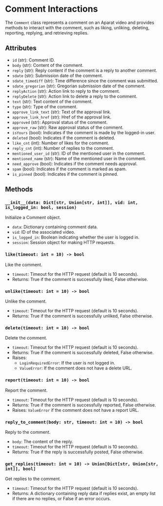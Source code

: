 # Comment Interactions

The `Comment` class represents a comment on an Aparat video and provides methods to interact with the comment, such as liking, unliking, deleting, reporting, replying, and retrieving replies.

## Attributes

- `id` (str): Comment ID.
- `body` (str): Content of the comment.
- `reply` (str): Reply content if the comment is a reply to another comment.
- `sdate` (str): Submission date of the comment.
- `sdate_timediff` (str): Time difference since the comment was submitted.
- `sdate_gregorian` (str): Gregorian submission date of the comment.
- `replyAction` (str): Action link to reply to the comment.
- `replyDelete` (str): Action link to delete a reply to the comment.
- `text` (str): Text content of the comment.
- `type` (str): Type of the comment.
- `approve_link_text` (str): Text of the approval link.
- `approve_link_href` (str): Href of the approval link.
- `approved` (str): Approval status of the comment.
- `approve_raw` (str): Raw approval status of the comment.
- `isYours` (bool): Indicates if the comment is made by the logged-in user.
- `deleted` (bool): Indicates if the comment is deleted.
- `like_cnt` (int): Number of likes for the comment.
- `reply_cnt` (int): Number of replies to the comment.
- `mentioned_user_id` (str): ID of the mentioned user in the comment.
- `mentioned_name` (str): Name of the mentioned user in the comment.
- `need_approve` (bool): Indicates if the comment needs approval.
- `spam` (bool): Indicates if the comment is marked as spam.
- `is_pinned` (bool): Indicates if the comment is pinned.

## Methods

### `__init__(data: Dict[str, Union[str, int]], vid: int, is_logged_in: bool, session)`

Initialize a Comment object.

- `data`: Dictionary containing comment data.
- `vid`: ID of the associated video.
- `is_logged_in`: Boolean indicating whether the user is logged in.
- `session`: Session object for making HTTP requests.

### `like(timeout: int = 10) -> bool`

Like the comment.

- `timeout`: Timeout for the HTTP request (default is 10 seconds).
- Returns: True if the comment is successfully liked, False otherwise.

### `unlike(timeout: int = 10) -> bool`

Unlike the comment.

- `timeout`: Timeout for the HTTP request (default is 10 seconds).
- Returns: True if the comment is successfully unliked, False otherwise.

### `delete(timeout: int = 10) -> bool`

Delete the comment.

- `timeout`: Timeout for the HTTP request (default is 10 seconds).
- Returns: True if the comment is successfully deleted, False otherwise.
- Raises:
  - `LoginRequiredError`: If the user is not logged in.
  - `ValueError`: If the comment does not have a delete URL.

### `report(timeout: int = 10) -> bool`

Report the comment.

- `timeout`: Timeout for the HTTP request (default is 10 seconds).
- Returns: True if the comment is successfully reported, False otherwise.
- Raises: `ValueError` if the comment does not have a report URL.

### `reply_to_comment(body: str, timeout: int = 10) -> bool`

Reply to the comment.

- `body`: The content of the reply.
- `timeout`: Timeout for the HTTP request (default is 10 seconds).
- Returns: True if the reply is successfully posted, False otherwise.

### `get_replies(timeout: int = 10) -> Union[Dict[str, Union[str, int]], bool]`

Get replies to the comment.

- `timeout`: Timeout for the HTTP request (default is 10 seconds).
- Returns: A dictionary containing reply data if replies exist, an empty list if there are no replies, or False if an error occurs.
